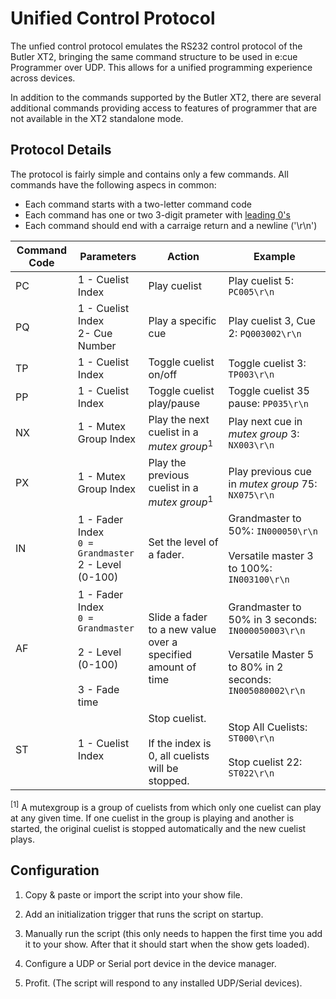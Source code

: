 # Unified Control Protocol
The unfied control protocol emulates the RS232 control protocol of the Butler XT2, bringing the same command structure to be used in e:cue Programmer over UDP. This allows for a unified programming experience across devices. 

In addition to the commands supported by the Butler XT2, there are several additional commands providing access to features of programmer that are not available in the XT2 standalone mode. 



## Protocol Details
The protocol is fairly simple and contains only a few commands. All commands have the following aspecs in common: 
- Each command starts with a two-letter command code
- Each command has one or two 3-digit prameter with [leading 0's](https://en.wikipedia.org/wiki/Leading_zero)
- Each command should end with a carraige return and a newline ('\r\n')


|Command Code	|Parameters			|Action					|Example
|-----|-------------------|-----------------------|--------------
|PC		| 1 - Cuelist Index	| Play cuelist			| Play cuelist 5: `PC005\r\n`
|PQ		| 1 - Cuelist Index	<br> 2- Cue Number| Play a specific cue			| Play cuelist 3, Cue 2: `PQ003002\r\n`
|TP		| 1 - Cuelist Index	| Toggle cuelist on/off | Toggle cuelist 3: `TP003\r\n`
|PP		| 1 - Cuelist Index | Toggle cuelist play/pause| Toggle cuelist 35 pause: `PP035\r\n`
|NX		| 1 - Mutex Group Index| Play the next cuelist in a *mutex group*<sup>1</sup>| Play next cue in *mutex group* 3: `NX003\r\n`
|PX		| 1 - Mutex Group Index| Play the previous cuelist in a *mutex group*<sup>1</sup>| Play previous cue in *mutex group* 75: `NX075\r\n`
|IN		| 1 - Fader Index <br>`0 = Grandmaster` <br>2 - Level (0-100) | Set the level of a fader. | Grandmaster to 50%: `IN000050\r\n` <br><br> Versatile master 3 to 100%: `IN003100\r\n`
|AF		| 1 - Fader Index <br>`0 = Grandmaster` <br><br>2 - Level (0-100) <br><br> 3 - Fade time| Slide a fader to a new value over a specified amount of time	| Grandmaster to 50% in 3 seconds: `IN000050003\r\n` <br><br>Versatile Master  5 to 80% in 2 seconds: `IN005080002\r\n`
|ST		| 1 - Cuelist Index	|Stop cuelist. <br><br>If the index is 0, all cuelists will be stopped. | Stop All Cuelists: `ST000\r\n`<br><br>Stop cuelist 22: `ST022\r\n`

<sup>[1]</sup> A mutexgroup is a group of cuelists from which only one cuelist can play at any given time. If one cuelist in the group is playing and another is started, the original cuelist is stopped automatically and the new cuelist plays.

## Configuration
1. Copy & paste or import the script into your show file.

2. Add an initialization trigger that runs the script on startup.

3. Manually run the script (this only needs to happen the first time you add it to your show. After that it should start when the show gets loaded).

4. Configure a UDP or Serial port device in the device manager.

5. Profit. (The script will respond to any installed UDP/Serial devices).

